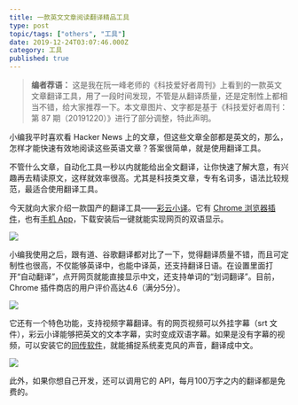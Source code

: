 ```yaml
---
title: 一款英文文章阅读翻译精品工具
type: post
topic/tags: ["others", "工具"]
date: 2019-12-24T03:07:46.000Z
category: 工具
published: true
---
```


> **编者荐语：**
> 这是我在阮一峰老师的《科技爱好者周刊》上看到的一款英文文章翻译工具，用了一段时间发现，不管是从翻译质量，还是定制性上都相当不错，给大家推荐一下。本文章图片、文字都是基于《科技爱好者周刊：第 87 期（20191220）》进行了部分调整，特此声明。


小编我平时喜欢看 Hacker News 上的文章，但这些文章全部都是英文的，那么，怎样才能快速有效地阅读这些英语文章？答案很简单，就是使用翻译工具。

不管什么文章，自动化工具一秒以内就能给出全文翻译，让你快速了解大意，有兴趣再去精读原文，这样就效率很高。尤其是科技类文章，专有名词多，语法比较规范，最适合使用翻译工具。

今天就向大家介绍一款国产的翻译工具——[彩云小译](https://fanyi.caiyunapp.com/#/web)。它有 [Chrome 浏览器插件](https://fanyi.caiyunapp.com/#/web)，也有[手机 App](https://fanyi.caiyunapp.com/#/app)，下载安装后一键就能实现网页的双语显示。

![](https://note.bioitee.com/yuque/0/2019/jpeg/84141/1576806703021-28201729-e438-43d8-a2be-1a2e9a4522d0.jpeg?x-oss-process=image/resize,w_746#align=left&display=inline&height=466&originHeight=466&originWidth=746&status=done&style=none&width=746)

小编我使用之后，跟有道、谷歌翻译都对比了一下，觉得翻译质量不错，而且可定制性也很高，不仅能够英译中，也能中译英，还支持翻译日语。在设置里面打开“自动翻译”，点开网页就能直接显示中文，还支持单词的“划词翻译”。目前，Chrome 插件商店的用户评价高达4.6（满分5分）。

![](https://note.bioitee.com/yuque/0/2019/jpeg/84141/1576806703329-32716f94-e21c-401a-896e-5487c460d4eb.jpeg?x-oss-process=image/resize,w_746#align=left&display=inline&height=466&originHeight=466&originWidth=746&status=done&style=none&width=746)

它还有一个特色功能，支持视频字幕翻译。有的网页视频可以外挂字幕（srt 文件），彩云小译能够把英文的文本字幕，实时变成双语字幕。如果是没有字幕的视频，可以安装它的[同传软件](https://www.caiyunapp.com/interpretation/)，就能捕捉系统麦克风的声音，翻译成中文。

![](https://note.bioitee.com/yuque/0/2019/jpeg/84141/1576806703485-b862cb7e-fdc0-48cf-97e5-301ce6a9f31e.jpeg?x-oss-process=image/resize,w_746#align=left&display=inline&height=419&originHeight=419&originWidth=746&status=done&style=none&width=746)

此外，如果你想自己开发，还可以调用它的 API，每月100万字之内的翻译都是免费的。
